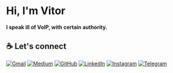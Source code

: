 # Hi, I'm Vitor 

<b> I speak ill of VoIP, with certain authority. </b>

## :coffee: Let's connect 
<p>
	<a href="mailto:contato@vitoru.dev"><img src="https://img.icons8.com/bubbles/50/000000/gmail.png" alt="Gmail"/></a>
  <a href="https://medium.com/@vitoru"><img src="https://img.icons8.com/bubbles/50/000000/medium-new.png" alt="Medium"/></a>
	<a href="https://github.com/Otoru"><img src="https://img.icons8.com/bubbles/50/000000/github.png" alt="GitHub"/></a>
	<a href="https://www.linkedin.com/in/vitor-hov/"><img src="https://img.icons8.com/bubbles/50/000000/linkedin.png" alt="LinkedIn"/></a>
	<a href="https://www.instagram.com/vitor.hov/"><img src="https://img.icons8.com/bubbles/50/000000/instagram.png" alt="Instagram"/></a>
	<a href="https://t.me/vitor_hov"><img src="https://img.icons8.com/bubbles/50/000000/telegram-app.png" alt="Telegram"/></a>
</p>
